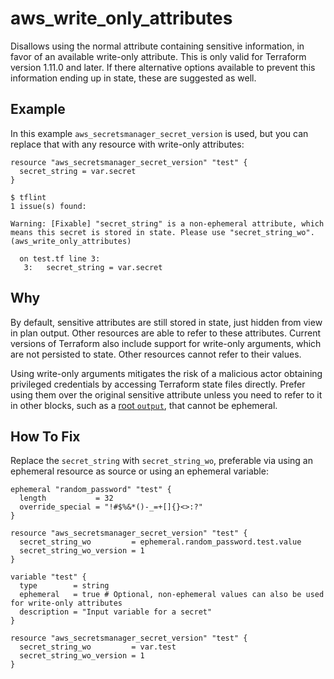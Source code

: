 # aws_write_only_attributes

Disallows using the normal attribute containing sensitive information, in favor of an available write-only attribute. This is only valid for Terraform version 1.11.0 and later. If there alternative options available to prevent this information ending up in state, these are suggested as well.

## Example

In this example `aws_secretsmanager_secret_version` is used, but you can replace that with any resource with write-only attributes:

```hcl
resource "aws_secretsmanager_secret_version" "test" {
  secret_string = var.secret
}
```

```
$ tflint
1 issue(s) found:

Warning: [Fixable] "secret_string" is a non-ephemeral attribute, which means this secret is stored in state. Please use "secret_string_wo". (aws_write_only_attributes)

  on test.tf line 3:
   3:   secret_string = var.secret

```

## Why

By default, sensitive attributes are still stored in state, just hidden from view in plan output. Other resources are able to refer to these attributes. Current versions of Terraform also include support for write-only arguments, which are not persisted to state. Other resources cannot refer to their values.

Using write-only arguments mitigates the risk of a malicious actor obtaining privileged credentials by accessing Terraform state files directly. Prefer using them over the original sensitive attribute unless you need to refer to it in other blocks, such as a [root `output`](https://developer.hashicorp.com/terraform/language/values/outputs#ephemeral-avoid-storing-values-in-state-or-plan-files), that cannot be ephemeral.

## How To Fix

Replace the `secret_string` with `secret_string_wo`, preferable via using an ephemeral resource as source or using an ephemeral variable:

```hcl
ephemeral "random_password" "test" {
  length           = 32
  override_special = "!#$%&*()-_=+[]{}<>:?"
}

resource "aws_secretsmanager_secret_version" "test" {
  secret_string_wo         = ephemeral.random_password.test.value
  secret_string_wo_version = 1
}
```

```hcl
variable "test" {
  type        = string
  ephemeral   = true # Optional, non-ephemeral values can also be used for write-only attributes
  description = "Input variable for a secret"
}

resource "aws_secretsmanager_secret_version" "test" {
  secret_string_wo         = var.test
  secret_string_wo_version = 1
}
```